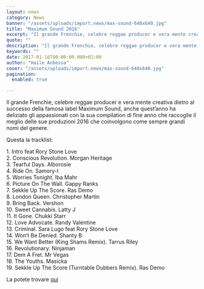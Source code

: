 ```yaml
---
layout: news
category: News
banner: "/assets/uploads/import.news/max-sound-640x640.jpg"
title: "Maximum Sound 2016"
excerpt: "Il grande Frenchie, celebre reggae producer e vera mente creativa dietro al successo della famosa label Maximum Sound, anche quest’anno ha deliziato gli appassionati con la sua compilation di fine anno che raccoglie il meglio delle sue produzioni 2016 che coinvolgono come sempre grandi nomi del genere. Questa la tracklist: 1. Intro feat Rory Stone [&hellip"
quote: ""
description: "Il grande Frenchie, celebre reggae producer e vera mente creativa dietro al successo della famosa label Maximum Sound, anche quest’anno ha deliziato gli appassionati con la sua compilation di fine anno che raccoglie il meglio delle sue produzioni 2016 che coinvolgono come sempre grandi nomi del genere. Questa la tracklist: 1. Intro feat Rory Stone [&hellip"
keywords: ""
date: 2017-01-16T00:00:00.000+01:00
author: "Haile Anbessa"
cover: "/assets/uploads/import.news/max-sound-640x640.jpg"
pagination:
  enabled: true

---
```


Il grande Frenchie, celebre reggae producer e vera mente creativa dietro al successo della famosa label Maximum Sound, anche quest’anno ha deliziato gli appassionati con la sua compilation di fine anno che raccoglie il meglio delle sue produzioni 2016 che coinvolgono come sempre grandi nomi del genere.

Questa la tracklist:

1\. Intro feat Rory Stone Love  
2\. Conscious Revolution. Morgan Heritage  
3\. Tearful Days. Alborosie  
4\. Ride On. Samory-I  
5\. Worries Tonight. Iba Mahr  
6\. Picture On The Wall. Gappy Ranks  
7\. Sekkle Up The Score. Ras Demo  
8\. London Queen. Christopher Martin  
9\. Bring Back. Vershon  
10\. Sweet Cannabis. Latty J  
11\. It Gone. Chukki Starr  
12\. Love Advocate. Randy Valentine  
13\. Criminal. Sara Lugo feat Rory Stone Love  
14\. Won’t Be Denied. Shanty B  
15\. We Want Better (King Shams Remix). Tarrus Riley  
16\. Revolutionary. Ninjaman  
17\. Dem A Fret. Mr Vegas  
18\. The Youths. Masicka  
19\. Sekkle Up The Score (Turntable Dubbers Remix). Ras Demo

La potete trovare [qui](https://itunes.apple.com/gb/album/maximum-sound-2016/id1171042724)